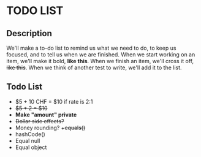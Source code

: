 # TODO LIST

## Description
We'll make a to-do list to remind us what we need to do, to keep us focused, and to tell us
when we are finished. When we start working on an item, we'll make it bold, __like this__. When
we finish an item, we'll cross it off, <s>like this</s>. When we think of another test to write, we'll add
it to the list.

## Todo List

+ $5 + 10 CHF = $10 if rate is 2:1
+ <s>$5 * 2 = $10</s>
+ __Make "amount" private__
+ <s>Dollar side effects?</s>
+ Money rounding?
+<s>equals()</s>
+ hashCode()
+ Equal null
+ Equal object